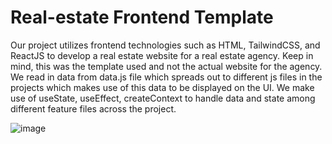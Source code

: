 # Real-estate Frontend Template

Our project utilizes frontend technologies such as HTML, TailwindCSS, and ReactJS to develop a real estate website for a real estate agency. Keep in mind, this was the template used and not the actual website for the agency. We read in data from data.js file which spreads out to different js files in the projects which makes use of this data to be displayed on the UI. We make use of useState, useEffect, createContext to handle data and state among different feature files across the project. 

![image](https://github.com/user-attachments/assets/86e71cc1-b425-4d7d-88d9-ad7159965084)
